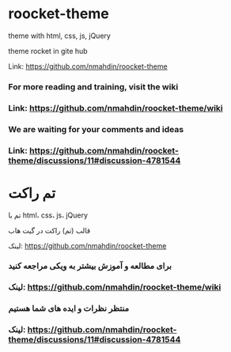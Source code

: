 # roocket-theme
theme with html, css, js, jQuery

theme rocket in gite hub

Link: https://github.com/nmahdin/roocket-theme

### For more reading and training, visit the wiki
### Link: https://github.com/nmahdin/roocket-theme/wiki

### We are waiting for your comments and ideas
### Link: https://github.com/nmahdin/roocket-theme/discussions/11#discussion-4781544

# تم راکت
تم با html، css، js، jQuery

قالب (تم) راکت در گیت هاب

لینک: https://github.com/nmahdin/roocket-theme

### برای مطالعه و آموزش بیشتر به ویکی مراجعه کنید
### لینک: https://github.com/nmahdin/roocket-theme/wiki 

### منتظر نظرات و ایده های شما هستیم
### لینک: https://github.com/nmahdin/roocket-theme/discussions/11#discussion-4781544
